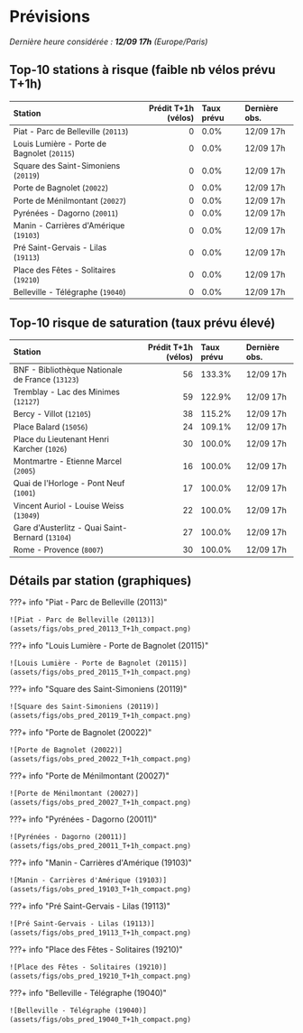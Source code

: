 # Prévisions

*Dernière heure considérée : **12/09 17h** (Europe/Paris)*

## Top-10 stations à risque (faible nb vélos prévu T+1h)

| Station                                     |   Prédit T+1h (vélos) | Taux prévu   | Dernière obs.   |
|:--------------------------------------------|----------------------:|:-------------|:----------------|
| Piat - Parc de Belleville (`20113`)         |                     0 | 0.0%         | 12/09 17h       |
| Louis Lumière - Porte de Bagnolet (`20115`) |                     0 | 0.0%         | 12/09 17h       |
| Square des Saint-Simoniens (`20119`)        |                     0 | 0.0%         | 12/09 17h       |
| Porte de Bagnolet (`20022`)                 |                     0 | 0.0%         | 12/09 17h       |
| Porte de Ménilmontant (`20027`)             |                     0 | 0.0%         | 12/09 17h       |
| Pyrénées - Dagorno (`20011`)                |                     0 | 0.0%         | 12/09 17h       |
| Manin - Carrières d'Amérique (`19103`)      |                     0 | 0.0%         | 12/09 17h       |
| Pré Saint-Gervais - Lilas (`19113`)         |                     0 | 0.0%         | 12/09 17h       |
| Place des Fêtes - Solitaires (`19210`)      |                     0 | 0.0%         | 12/09 17h       |
| Belleville - Télégraphe (`19040`)           |                     0 | 0.0%         | 12/09 17h       |

## Top-10 risque de saturation (taux prévu élevé)

| Station                                          |   Prédit T+1h (vélos) | Taux prévu   | Dernière obs.   |
|:-------------------------------------------------|----------------------:|:-------------|:----------------|
| BNF - Bibliothèque Nationale de France (`13123`) |                    56 | 133.3%       | 12/09 17h       |
| Tremblay - Lac des Minimes (`12127`)             |                    59 | 122.9%       | 12/09 17h       |
| Bercy - Villot (`12105`)                         |                    38 | 115.2%       | 12/09 17h       |
| Place Balard (`15056`)                           |                    24 | 109.1%       | 12/09 17h       |
| Place du Lieutenant Henri Karcher (`1026`)       |                    30 | 100.0%       | 12/09 17h       |
| Montmartre - Etienne Marcel (`2005`)             |                    16 | 100.0%       | 12/09 17h       |
| Quai de l'Horloge - Pont Neuf (`1001`)           |                    17 | 100.0%       | 12/09 17h       |
| Vincent Auriol - Louise Weiss (`13049`)          |                    22 | 100.0%       | 12/09 17h       |
| Gare d'Austerlitz - Quai Saint-Bernard (`13104`) |                    27 | 100.0%       | 12/09 17h       |
| Rome - Provence (`8007`)                         |                    30 | 100.0%       | 12/09 17h       |

## Détails par station (graphiques)

???+ info "Piat - Parc de Belleville (20113)"

    ![Piat - Parc de Belleville (20113)](assets/figs/obs_pred_20113_T+1h_compact.png)

???+ info "Louis Lumière - Porte de Bagnolet (20115)"

    ![Louis Lumière - Porte de Bagnolet (20115)](assets/figs/obs_pred_20115_T+1h_compact.png)

???+ info "Square des Saint-Simoniens (20119)"

    ![Square des Saint-Simoniens (20119)](assets/figs/obs_pred_20119_T+1h_compact.png)

???+ info "Porte de Bagnolet (20022)"

    ![Porte de Bagnolet (20022)](assets/figs/obs_pred_20022_T+1h_compact.png)

???+ info "Porte de Ménilmontant (20027)"

    ![Porte de Ménilmontant (20027)](assets/figs/obs_pred_20027_T+1h_compact.png)

???+ info "Pyrénées - Dagorno (20011)"

    ![Pyrénées - Dagorno (20011)](assets/figs/obs_pred_20011_T+1h_compact.png)

???+ info "Manin - Carrières d'Amérique (19103)"

    ![Manin - Carrières d'Amérique (19103)](assets/figs/obs_pred_19103_T+1h_compact.png)

???+ info "Pré Saint-Gervais - Lilas (19113)"

    ![Pré Saint-Gervais - Lilas (19113)](assets/figs/obs_pred_19113_T+1h_compact.png)

???+ info "Place des Fêtes - Solitaires (19210)"

    ![Place des Fêtes - Solitaires (19210)](assets/figs/obs_pred_19210_T+1h_compact.png)

???+ info "Belleville - Télégraphe (19040)"

    ![Belleville - Télégraphe (19040)](assets/figs/obs_pred_19040_T+1h_compact.png)

